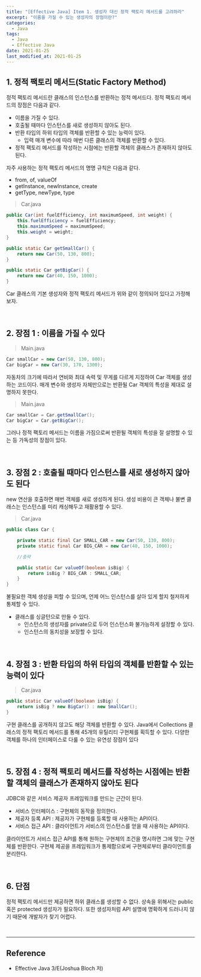 ```yaml
---
title: "[Effective Java] Item 1. 생성자 대신 정적 팩토리 메서드를 고려하라"
excerpt: "이름을 가질 수 있는 생성자의 장점이란?"
categories:
  - Java
tags:
  - Java
  - Effective Java
date: 2021-01-25
last_modified_at: 2021-01-25
---
```


## 1. 정적 팩토리 메서드(Static Factory Method)

정적 팩토리 메서드란 클래스의 인스턴스를 반환하는 정적 메서드다. 정적 팩토리 메서드의 장점은 다음과 같다.

* 이름을 가질 수 있다.
* 호출될 때마다 인스턴스를 새로 생성하지 않아도 된다.
* 반환 타입의 하위 타입의 객체를 반환할 수 있는 능력이 있다.
  * 입력 매개 변수에 따라 매번 다른 클래스의 객체를 반환할 수 있다.
* 정적 팩토리 메서드를 작성하는 시점에는 반환할 객체의 클래스가 존재하지 않아도 된다.

자주 사용하는 정적 팩토리 메서드의 명명 규칙은 다음과 같다.

* from, of, valueOf
* getInstance, newInstance, create
* getType, newType, type

> Car.java

```java
public Car(int fuelEfficiency, int maximumSpeed, int weight) {
    this.fuelEfficiency = fuelEfficiency;
    this.maximumSpeed = maximumSpeed;
    this.weight = weight;
}

public static Car getSmallCar() {
    return new Car(50, 130, 800);
}

public static Car getBigCar() {
    return new Car(40, 150, 1000);
}
```

Car 클래스의 기본 생성자와 정적 팩토리 메서드가 위와 같이 정의되어 있다고 가정해보자.

<br>

## 2. 장점 1 : 이름을 가질 수 있다

> Main.java

```java
Car smallCar = new Car(50, 130, 800);
Car bigCar = new Car(30, 170, 1300);
```

자동차의 크기에 따라서 연비와 최대 속력 및 무게를 다르게 지정하여 Car 객체를 생성하는 코드이다. 매개 변수와 생성자 자체만으로는 반환될 Car 객체의 특성을 제대로 설명하지 못한다.

> Main.java

```java
Car smallCar = Car.getSmallCar();
Car bigCar = Car.getBigCar();
```

그러나 정적 팩토리 메서드는 이름을 가짐으로써 반환될 객체의 특성을 잘 설명할 수 있는 등 가독성의 장점이 있다.

<br>

## 3. 장점 2 : 호출될 때마다 인스턴스를 새로 생성하지 않아도 된다

new 연산을 호출하면 매번 객체를 새로 생성하게 된다. 생성 비용이 큰 객체나 불변 클래스는 인스턴스를 미리 캐싱해두고 재활용할 수 있다.

> Car.java

```java
public class Car {

    private static final Car SMALL_CAR = new Car(50, 130, 800);
    private static final Car BIG_CAR = new Car(40, 150, 1000);

    //중략

    public static Car valueOf(boolean isBig) {
        return isBig ? BIG_CAR : SMALL_CAR;
    }
}
```

불필요한 객체 생성을 피할 수 있으며, 언제 어느 인스턴스를 살아 있게 할지 철저하게 통제할 수 있다.

* 클래스를 싱글턴으로 만들 수 있다.
  * 인스턴스의 생성자를 private으로 두어 인스턴스화 불가능하게 설정할 수 있다.
  * 인스턴스의 동치성을 보장할 수 있다.

<br>

## 4. 장점 3 : 반환 타입의 하위 타입의 객체를 반환할 수 있는 능력이 있다

> Car.java

```java
public static Car valueOf(boolean isBig) {
    return isBig ? new BigCar() : new SmallCar();
}
```

구현 클래스를 공개하지 않고도 해당 객체를 반환할 수 있다. Java에서 Collections 클래스의 정적 팩토리 메서드를 통해 45개의 유틸리티 구현체를 획득할 수 있다. 다양한 객체를 하나의 인터페이스로 다룰 수 있는 유연성 장점이 있다

<br>

## 5. 장점 4 : 정적 팩토리 메서드를 작성하는 시점에는 반환할 객체의 클래스가 존재하지 않아도 된다

JDBC와 같은 서비스 제공자 프레임워크를 만드는 근간이 된다.

* 서비스 인터페이스 : 구현체의 동작을 정의한다.
* 제공자 등록 API : 제공자가 구현체를 등록할 때 사용하는 API이다.
* 서비스 접근 API : 클라이언트가 서비스의 인스턴스를 얻을 때 사용하는 API이다.

클라이언트가 서비스 접근 API를 통해 원하는 구현체의 조건을 명시하면 그에 맞는 구현체를 반환한다. 구현체 제공을 프레임워크가 통제함으로써 구현체로부터 클라이언트를 분리한다.

<br>

## 6. 단점

정적 팩토리 메서드만 제공하면 하위 클래스를 생성할 수 없다. 상속을 위해서는 public 혹은 protected 생성자가 필요하다. 또한 생성자처럼 API 설명에 명확하게 드러나지 않기 때문에 개발자가 찾기 어렵다.

<br>

---

## Reference

* Effective Java 3/E(Joshua Bloch 저)
